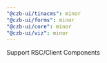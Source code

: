 ```yaml
---
"@czb-ui/tinacms": minor
"@czb-ui/forms": minor
"@czb-ui/core": minor
"@czb-ui/viz": minor
---
```


Support RSC/Client Components
